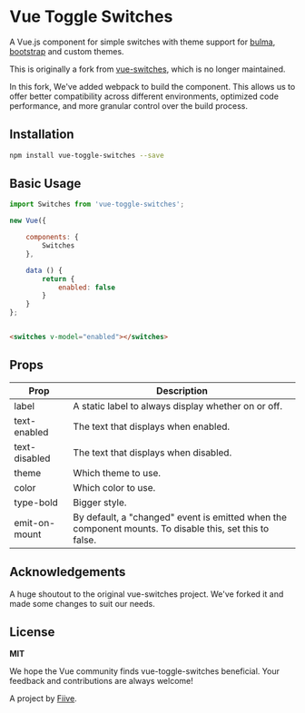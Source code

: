 # Vue Toggle Switches

A Vue.js component for simple switches with theme support for [bulma](http://bulma.io), [bootstrap](http://getbootstrap.com/) and custom themes.

This is originally a fork from [vue-switches](https://www.npmjs.com/package/vue-switches), which is no longer maintained.

In this fork, We've added webpack to build the component. This allows us to offer better compatibility across different environments, optimized code performance, and more granular control over the build process. 

## Installation

```bash
npm install vue-toggle-switches --save
```

## Basic Usage

```javascript
import Switches from 'vue-toggle-switches';

new Vue({

    components: {
        Switches
    },

    data () {
        return {
            enabled: false
        }
    }
};
```

```html

<switches v-model="enabled"></switches>

```

## Props
<table>
    <thead>
        <tr>
            <th>Prop</th>
            <th>Description</th>
        </tr>
    </thead>
    <tbody>
        <tr>
            <td>label</td>
            <td>A static label to always display whether on or off.</td>
        </tr>
        <tr>
            <td>text-enabled</td>
            <td>The text that displays when enabled.</td>
        </tr>
        <tr>
            <td>text-disabled</td>
            <td>The text that displays when disabled.</td>
        </tr>
        <tr>
            <td>theme</td>
            <td>Which theme to use.</td>
        </tr>
        <tr>
            <td>color</td>
            <td>Which color to use. </td>
        </tr>
        <tr>
            <td>type-bold</td>
            <td>Bigger style.</td>
        </tr>
        <tr>
            <td>emit-on-mount</td>
            <td>By default, a "changed" event is emitted when the component mounts. To disable this, set this to false.</td>
        </tr>
    </tbody>

</table>

## Acknowledgements

A huge shoutout to the original vue-switches project. We've forked it and made some changes to suit our needs.

## License

**MIT**

We hope the Vue community finds vue-toggle-switches beneficial. Your feedback and contributions are always welcome!

A project by [Fiive](https://www.fiive.se).
